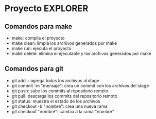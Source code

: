 # Proyecto EXPLORER

## Comandos para make

- make: compila el proyecto
- make clean: limpia los archivos generados por make
- make run: ejecuta el proyecto
- make delete: elimina el ejecutable y los archivos generados por make


## Comandos para git

- git add .: agrega todos los archivos al stage
- git commit -m "mensaje": crea un commit con los archivos del stage
- git push: sube los commits al repositorio remoto
- git pull: descarga los commits del repositorio remoto
- git status: muestra el estado de los archivos
- git checkout -b "nombre": crea una nueva rama
- git checkout "nombre": cambia a la rama "nombre"
